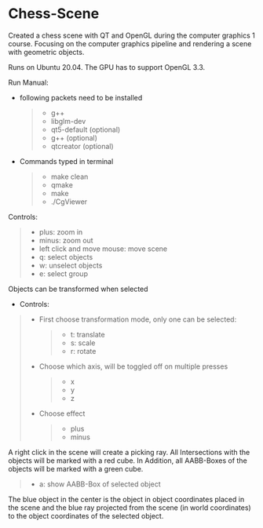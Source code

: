 # Chess-Scene

Created a chess scene with QT and OpenGL during the computer graphics 1 course. Focusing on the computer graphics pipeline and rendering a scene with geometric objects.

Runs on Ubuntu 20.04. The GPU has to support OpenGL 3.3.

Run Manual:

- following packets need to be installed
  > - g++
  > - libglm-dev
  > - qt5-default (optional)
  > - g++ (optional)
  > - qtcreator (optional)
- Commands typed in terminal
  > - make clean
  > - qmake
  > - make
  > - ./CgViewer

Controls:

> - plus: zoom in
> - minus: zoom out
> - left click and move mouse: move scene
> - q: select objects
> - w: unselect objects
> - e: select group

Objects can be transformed when selected

- Controls:

> - First choose transformation mode, only one can be selected:
>   > - t: translate
>   > - s: scale
>   > - r: rotate
> - Choose which axis, will be toggled off on multiple presses
>   > - x
>   > - y
>   > - z
> - Choose effect
>   > - plus
>   > - minus

A right click in the scene will create a picking ray. All Intersections with the objects will be marked with a red cube. In Addition, all AABB-Boxes of the objects will be marked with a green cube.

> - a: show AABB-Box of selected object

The blue object in the center is the object in object coordinates placed in the scene and the blue ray projected from the scene (in world coordinates) to the object coordinates of the selected object.
